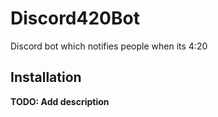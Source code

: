 # Discord420Bot

Discord bot which notifies people when its 4:20

## Installation

**TODO: Add description**

